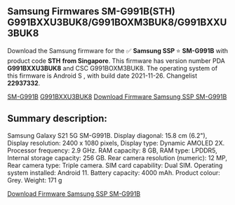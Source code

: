 <h2>Samsung Firmwares SM-G991B(STH) G991BXXU3BUK8/G991BOXM3BUK8/G991BXXU3BUK8</h2>
Download the Samsung firmware for the ✅ <strong>Samsung SSP </strong> ⭐ <strong>SM-G991B</strong> with product code <strong>STH</strong> <strong> from Singapore</strong>. This firmware has version number PDA <strong>G991BXXU3BUK8</strong> and CSC G991BOXM3BUK8. The operating system of this firmware is Android S , with build date 2021-11-26. Changelist <strong>22937332</strong>.


[SM-G991B](https://samfirm.shop/samsung/model/SM-G991B)
[G991BXXU3BUK8](https://samfirm.shop/samsung/pda/G991BXXU3BUK8)
[Download Firmware Samsung SSP SM-G991B](https://samfirm.shop/samsung/firmware/477815)
<h2>Summary description:</h2>
<p>Samsung Galaxy S21 5G SM-G991B. Display diagonal: 15.8 cm (6.2"), Display resolution: 2400 x 1080 pixels, Display type: Dynamic AMOLED 2X. Processor frequency: 2.9 GHz. RAM capacity: 8 GB, RAM type: LPDDR5, Internal storage capacity: 256 GB. Rear camera resolution (numeric): 12 MP, Rear camera type: Triple camera. SIM card capability: Dual SIM. Operating system installed: Android 11. Battery capacity: 4000 mAh. Product colour: Grey. Weight: 171 g</p>


[Download Firmware Samsung SSP SM-G991B](https://samfirm.shop/samsung/firmware/477815)
